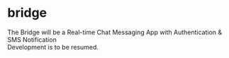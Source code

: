 # bridge
The Bridge will be a Real-time Chat Messaging App with Authentication &amp; SMS Notification<br>
Development is to be resumed.
